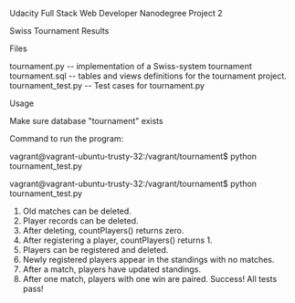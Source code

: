 Udacity Full Stack Web Developer Nanodegree Project 2
 
Swiss Tournament Results

Files

tournament.py -- implementation of a Swiss-system tournament
tournament.sql -- tables and views definitions for the tournament project.
tournament_test.py -- Test cases for tournament.py

Usage

Make sure database "tournament" exists

Command to run the program:

vagrant@vagrant-ubuntu-trusty-32:/vagrant/tournament$ 
python tournament_test.py

vagrant@vagrant-ubuntu-trusty-32:/vagrant/tournament$ python tournament_test.py 
1. Old matches can be deleted.
2. Player records can be deleted.
3. After deleting, countPlayers() returns zero.
4. After registering a player, countPlayers() returns 1.
5. Players can be registered and deleted.
6. Newly registered players appear in the standings with no matches.
7. After a match, players have updated standings.
8. After one match, players with one win are paired.
Success!  All tests pass!
